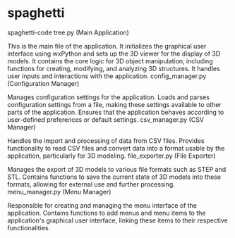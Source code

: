 # spaghetti
spaghetti-code
tree.py (Main Application)

This is the main file of the application.
It initializes the graphical user interface using wxPython and sets up the 3D viewer for the display of 3D models.
It contains the core logic for 3D object manipulation, including functions for creating, modifying, and analyzing 3D structures.
It handles user inputs and interactions with the application.
config_manager.py (Configuration Manager)

Manages configuration settings for the application.
Loads and parses configuration settings from a file, making these settings available to other parts of the application.
Ensures that the application behaves according to user-defined preferences or default settings.
csv_manager.py (CSV Manager)

Handles the import and processing of data from CSV files.
Provides functionality to read CSV files and convert data into a format usable by the application, particularly for 3D modeling.
file_exporter.py (File Exporter)

Manages the export of 3D models to various file formats such as STEP and STL.
Contains functions to save the current state of 3D models into these formats, allowing for external use and further processing.
menu_manager.py (Menu Manager)

Responsible for creating and managing the menu interface of the application.
Contains functions to add menus and menu items to the application's graphical user interface, linking these items to their respective functionalities.
